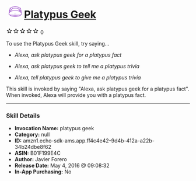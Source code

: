 # &nbsp;<img src="skill_icon" alt="Platypus Geek icon" width="36"> [Platypus Geek](http://alexa.amazon.com/#skills/amzn1.echo-sdk-ams.app.ff4c4e42-9d4b-412a-a22b-34b24dbe8f62)
![0 stars](../../images/ic_star_border_black_18dp_1x.png)![0 stars](../../images/ic_star_border_black_18dp_1x.png)![0 stars](../../images/ic_star_border_black_18dp_1x.png)![0 stars](../../images/ic_star_border_black_18dp_1x.png)![0 stars](../../images/ic_star_border_black_18dp_1x.png) 0

To use the Platypus Geek skill, try saying...

* *Alexa, ask platypus geek for a platypus fact*

* *Alexa, ask platypus geek to tell me a platypus trivia*

* *Alexa, tell platypus geek to give me a platypus trivia*

This skill is invoked by saying "Alexa, ask platypus geek for a platypus fact".
When invoked, Alexa will provide you with a platypus fact.

***

### Skill Details

* **Invocation Name:** platypus geek
* **Category:** null
* **ID:** amzn1.echo-sdk-ams.app.ff4c4e42-9d4b-412a-a22b-34b24dbe8f62
* **ASIN:** B01F199E4C
* **Author:** Javier Forero
* **Release Date:** May 4, 2016 @ 09:08:32
* **In-App Purchasing:** No
